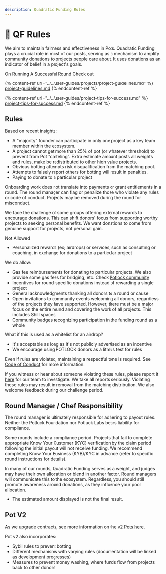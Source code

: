 ```yaml
---
description: Quadratic Funding Rules
---
```


# 📝 QF Rules

We aim to maintain fairness and effectiveness in Pots. Quadratic Funding plays a crucial role in most of our posts, serving as a mechanism to amplify community donations to projects people care about. It uses donations as an indicator of belief in a project's goals.



On Running A Successful Round Check out&#x20;

{% content-ref url="../../user-guides/projects/project-guidelines.md" %}
[project-guidelines.md](../../user-guides/projects/project-guidelines.md)
{% endcontent-ref %}

{% content-ref url="../../user-guides/project-tips-for-success.md" %}
[project-tips-for-success.md](../../user-guides/project-tips-for-success.md)
{% endcontent-ref %}



## Rules

Based on recent insights:

* A "majority" founder can participate in only one project as a key team member within the ecosystem.
* A project cannot get more than 25% of pot (or whatever threshold) to prevent from Pot “carteling”. Extra estimate amount posts all weights and rules, make be redistributed to other high value projects.
* Obvious botting attempts risk disqualification from the matching pool.
* Attempts to falsely report others for botting will result in penalties.
* Paying to donate to a particular project

Onboarding work does not translate into payments or grant entitlements in a round. The round manager can flag or penalize those who violate any rules or code of conduct. Projects may be removed during the round for misconduct.

We face the challenge of some groups offering external rewards to encourage donations. This can shift donors' focus from supporting worthy projects to seeking personal benefits. We want donations to come from genuine support for projects, not personal gain.

Not Allowed

* Personalized rewards (ex; airdrops) or services, such as consulting or coaching, in exchange for donations to a particular project

We do allow:

* Gas fee reimbursements for donating to particular projects. We also provide some gas fees for bridging, etc. Check [Potlock community](https://potlock.org/community)
* Incentives for round-specific donations instead of rewarding a single project
* General acknowledgments thanking all donors to a round or cause
* Open invitations to community events welcoming all donors, regardless of the projects they have supported. However, there must be a major focus on the entire round and covering the work of all projects. This includes Shill spaces.
* Community badges recognizing participation in the funding round as a whole

What if this is used as a whitelist for an airdrop?

* It's acceptable as long as it's not publicly advertised as an incentive
* We encourage using POTLOCK donors as a litmus test for rules

Even if rules are violated, maintaining a respectful tone is required. See [Code of Conduct](https://potlock.org/conduct) for more information.

If you witness or hear about someone violating these rules, please report it [here](https://potlock.org/report) for our team to investigate. We take all reports seriously. Violating these rules may result in removal from the matching distribution. We also welcome feedback during our challenge period.

## Round Manager / Chef Responsibility

The round manager is ultimately responsible for adhering to payout rules. Neither the Potluck Foundation nor Potluck Labs bears liability for compliance.

Some rounds include a compliance period. Projects that fail to complete appropriate Know Your Customer (KYC) verification by the claim period following the initial payout will not receive funding. We recommend completing Know Your Business (KYB)/KYC in advance (refer to specific round instructions for details).

In many of our rounds, Quadratic Funding serves as a weight, and judges may have their own allocation or blend in another factor. Round managers will communicate this to the ecosystem. Regardless, you should still promote awareness around donations, as they influence your pool allocation.

* The estimated amount displayed is not the final result.

## Pot V2

As we upgrade contracts, see more information on the [v2 Pots here](https://potlock.org/better-pots).

Pot v2 also incorporates:

* Sybil rules to prevent botting
* Different mechanisms with varying rules (documentation will be linked as development progresses)
* Measures to prevent money washing, where funds flow from projects back to other donors
